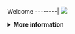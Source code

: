 Welcome
--------|
![](https://media.tenor.com/iVCiM9W7cvYAAAAd/welcome.gif)

<details>
  <summary><b>More information</b></summary>
  
#### ★ Social Accounts ★
<a href="https://www.facebook.com/Denventa.Xayonara.Team.UnlimitedARMY"><img src="https://raw.githubusercontent.com/Dumai-991/Dumai-991/main/Image/images.png" alt="alt text" width="75" height="75"></a>  
### ⇨  Install Script Di Termux
```python
apt update $$ apt upgrade
termux-setup-storage
pkg install python
pkg install git
pip install requests rich bs4 stdiomask pycryptodome
git clone https://github.com/Denventa/Denv-Crack
```
### ⇨  Menjalankan Script
```python
cd Denv-Crack
git pull
python run.py
```
